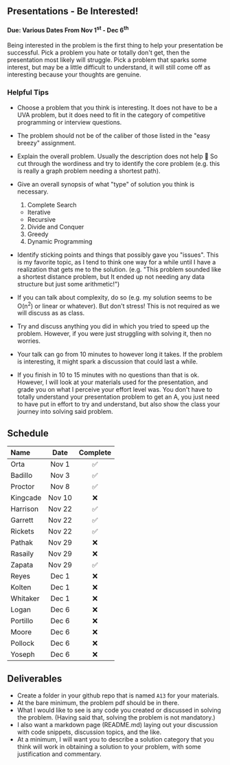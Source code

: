 ## Presentations - Be Interested!
#### Due: Various Dates From Nov 1<sup>st</sup> - Dec 6<sup>th</sup> 

Being interested in the problem is the first thing to help your presentation be successful. Pick a problem you hate or totally don't get, then the presentation most likely will struggle. Pick a problem that sparks some interest, but may be a little difficult to understand, it will still come off as interesting because your thoughts are genuine.

### Helpful Tips

- Choose a problem that you think is interesting. It does not have to be a UVA problem, but it does need to fit in the category of competitive programming or interview questions. 
- The problem should not be of the caliber of those listed in the "easy breezy" assignment.
- Explain the overall problem. Usually the description does not help 🙂 So cut through the wordiness and try to identify the core problem (e.g. this is really a graph problem needing a shortest path).
- Give an overall synopsis of what "type" of solution you think is necessary.

  1. Complete Search
    - Iterative 
    - Recursive 
  2. Divide and Conquer
  3. Greedy
  4. Dynamic Programming


- Identify sticking points and things that possibly gave you "issues". This is my favorite topic, as I tend to think one way for a while until I have a realization that gets me to the solution. (e.g. "This problem sounded like a shortest distance problem, but It ended up not needing any data structure but just some arithmetic!")
- If you can talk about complexity, do so (e.g. my solution seems to be O(n<sup>2</sup>) or linear or whatever). But don't stress! This is not required as we will discuss as as class.
- Try and discuss anything you did in which you tried to speed up the problem. However, if you were just struggling with solving it, then no worries.
- Your talk can go from 10 minutes to however long it takes. If the problem is interesting, it might spark a discussion that could last a while. 
- If you finish in 10 to 15 minutes with no questions than that is ok. However, I will look at your materials used for the presentation, and grade you on what I perceive your effort level was. You don't have to totally understand your presentation problem to get an A, you just need to have put in effort to try and understand, but also show the class your journey into solving said problem.

## Schedule

| Name     |  Date  | Complete |
| :------- | :----: | :------: |
| Orta     | Nov 1  |    ✅     |
| Badillo  | Nov 3  |    ✅     |
| Proctor  | Nov 8  |    ✅     |
| Kingcade | Nov 10 |    ❌     |
| Harrison | Nov 22 |    ✅      |
| Garrett  | Nov 22 |    ✅      |
| Rickets  | Nov 22 |    ✅      |
| Pathak   | Nov 29 |    ❌     |
| Rasaily  | Nov 29 |    ❌     |
| Zapata   | Nov 29 |    ✅      |
| Reyes    | Dec 1  |    ❌     |
| Kolten   | Dec 1  |    ❌     |
| Whitaker | Dec 1  |    ❌     |
| Logan    | Dec 6  |    ❌     |
| Portillo | Dec 6  |    ❌     |
| Moore    | Dec 6  |    ❌     |
| Pollock  | Dec 6  |    ❌     |
| Yoseph   | Dec 6  |    ❌     |

## Deliverables

- Create a folder in your github repo that is named `A13` for your materials.
- At the bare minimum, the problem pdf should be in there.
- What I would like to see is any code you created or discussed in solving the problem. (Having said that, solving the problem is not mandatory.) 
- I also want a markdown page (README.md) laying out your discussion with code snippets, discussion topics, and the like. 
- At a minimum, I will want you to describe a solution category that you think will work in obtaining a solution to your problem, with some justification and commentary. 